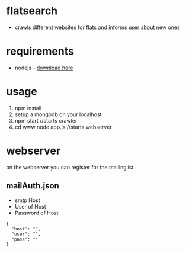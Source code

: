# flatsearch
- crawls different websites for flats and informs user about new ones

# requirements
- nodejs - [download here](https://nodejs.org/en/download/)

# usage
1. npm install
2. setup a mongodb on your localhost
3. npm start //starts crawler
3. cd www node app.js //starts webserver

# webserver
on the webserver you can register for the mailinglist


## mailAuth.json
- smtp Host
- User of Host
- Password of Host

```
{
  "host": "",
  "user": "",
  "pass": ""
}
```